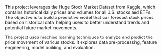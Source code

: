 This project leverages the Huge Stock Market Dataset from Kaggle, which contains historical daily prices and volumes for all U.S. stocks and ETFs. The objective is to build a predictive model that can forecast stock prices based on historical data, helping users to better understand trends and potential future market movements.

The project uses machine learning techniques to analyze and predict the price movement of various stocks. It explores data pre-processing, feature engineering, model building, and evaluation.
